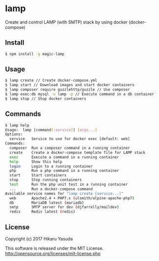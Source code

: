 # lamp
 
Create and control LAMP (with SMTP) stack by using docker (docker-compose)

## Install

```bash
$ npm install -g magic-lamp
```

## Usage

```bash
$ lamp create // Create docker-compose.yml
$ lamp start // Download images and start docker containers
$ lamp composer require guzzlehttp/guzzle // Use composer
$ lamp exec:db mysql -u lamp -p // Execute command in a db container
$ lamp stop // Stop docker containers
```

## Commands

```bash
$ lamp help
Usage:  lamp [command[:service]] [args...]
Options:
  service   Service to use for docker exec [default: web]
Commands:
  composer  Run a composer command in a running container
  create    Create a docker-compose template file for LAMP stack
  exec      Execute a command in a running container
  help      Show this help
  login     Login to a running container
  php       Run a php command in a running container
  start     Start containers
  stop      Stop running containers
  test      Run the php unit test in a running container
  ...       Run a docker-compose command
Available service names for "lamp create [service...]"
  web       Apache2.4 + PHP7.x (ulsmith/alpine-apache-php7)
  db        MariaDB latest (mariadb)
  smtp      SMTP server for dev (djfarrelly/maildev)
  redis     Redis latest (redis)
```

## License

Copyright (c) 2017 Hikaru Yasuda

This software is released under the MIT License.
http://opensource.org/licenses/mit-license.php
